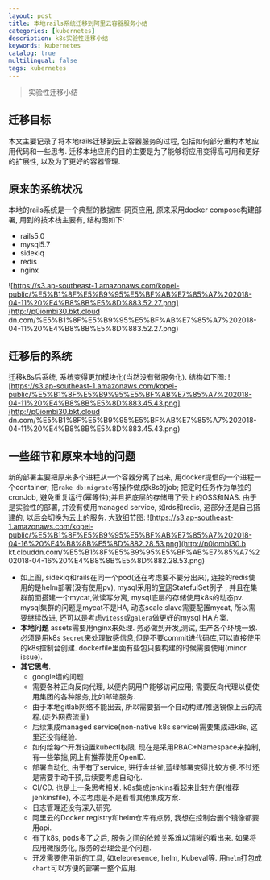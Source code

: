 ```yaml
---
layout: post
title: 本地rails系统迁移到阿里云容器服务小结
categories: [kubernetes]
description: k8s实验性迁移小结
keywords: kubernetes
catalog: true
multilingual: false
tags: kubernetes
---
```


> 实验性迁移小结

## 迁移目标
本文主要记录了将本地rails迁移到云上容器服务的过程, 包括如何部分重构本地应用代码和一些思考. 迁移本地应用的目的主要是为了能够将应用变得高可用和更好的扩展性, 以及为了更好的容器管理.

## 原来的系统状况
本地的rails系统是一个典型的数据库-网页应用, 原来采用docker compose构建部署, 用到的技术栈主要有, 结构图如下:
- rails5.0
- mysql5.7
- sidekiq
- redis
- nginx

![https://s3.ap-southeast-1.amazonaws.com/kopei-public/%E5%B1%8F%E5%B9%95%E5%BF%AB%E7%85%A7%202018-04-11%20%E4%B8%8B%E5%8D%883.52.27.png](http://p0iombi30.bkt.cloud
dn.com/%E5%B1%8F%E5%B9%95%E5%BF%AB%E7%85%A7%202018-04-11%20%E4%B8%8B%E5%8D%883.52.27.png)

## 迁移后的系统
迁移k8s后系统, 系统变得更加模块化(当然没有微服务化). 结构如下图:
![https://s3.ap-southeast-1.amazonaws.com/kopei-public/%E5%B1%8F%E5%B9%95%E5%BF%AB%E7%85%A7%202018-04-11%20%E4%B8%8B%E5%8D%883.45.43.png](http://p0iombi30.bkt.cloud
dn.com/%E5%B1%8F%E5%B9%95%E5%BF%AB%E7%85%A7%202018-04-11%20%E4%B8%8B%E5%8D%883.45.43.png)

## 一些细节和原来本地的问题
新的部署主要把原来多个进程从一个容器分离了出来, 用docker提倡的一个进程一个container; 把`rake db:migrate`等操作做成k8s的job; 把定时任务作为单独的cronJob, 避免重复运行(幂等性);并且把底层的存储用了云上的OSS和NAS. 由于是实验性的部署, 并没有使用managed service, 如rds和redis, 这部分还是自己搭建的, 以后会切换为云上的服务. 大致细节图:
![https://s3.ap-southeast-1.amazonaws.com/kopei-public/%E5%B1%8F%E5%B9%95%E5%BF%AB%E7%85%A7%202018-04-16%20%E4%B8%8B%E5%8D%882.28.53.png](http://p0iombi30.b
kt.clouddn.com/%E5%B1%8F%E5%B9%95%E5%BF%AB%E7%85%A7%202018-04-16%20%E4%B8%8B%E5%8D%882.28.53.png)
- 如上图, sidekiq和rails在同一个pod(还在考虑要不要分出来), 连接的redis使用的是helm部署(没有使用pv), mysql采用的[官网](https://kubernetes.io/docs/tasks/run-application/run-replicated-stateful-application/)StatefulSet例子 , 并且在集群前面搭建一个mycat,做读写分离, mysql底层的存储使用k8s的动态pv. mysql集群的问题是mycat不是HA, 动态scale slave需要配置mycat, 所以需要继续改进, 还可以是考虑`vitess`或`galera`做更好的mysql HA方案.
- **本地问题** assets需要用nginx来处理. 务必做到开发,测试, 生产各个环境一致.必须是用k8s `Secret`来处理敏感信息,但是不要commit进代码库,可以直接使用的k8s控制台创建. dockerfile里面有些包只要构建的时候需要使用(minor issue).
- **其它思考**.
  - google墙的问题
  - 需要各种正向反向代理, 以便内网用户能够访问应用; 需要反向代理以便使用集团的各种服务,比如邮箱服务.
  - 由于本地gitlab网络不能出去, 所以需要搭一个自动构建/推送镜像上云的流程.(走外网费流量)
  - 后续集成managed service(non-native k8s service)需要集成进k8s, 这里还没有经验.
  - 如何给每个开发设置kubectl权限. 现在是采用RBAC+Namespace来控制, 有一些笨拙,网上有推荐使用OpenID.
  - 部署自动化, 由于有了service, 进行金丝雀,蓝绿部署变得比较方便.不过还是需要手动干预,后续要考虑自动化.
  - CI/CD. 也是上一条思考相关. k8s集成jenkins看起来比较方便(推荐jenkinsfile), 不过考虑是不是看看其他集成方案.
  - 日志管理还没有深入研究.
  - 阿里云的Docker registry和helm仓库有点弱, 我想在控制台删个镜像都要用api.
  - 有了k8s, pods多了之后, 服务之间的依赖关系难以清晰的看出来. 如果将应用微服务化, 服务的治理会是个问题.
  - 开发需要使用新的工具, 如telepresence, helm,  Kubeval等. 用`helm`打包成`chart`可以方便的部署一整个应用.
